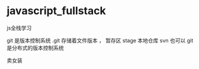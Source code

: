 # javascript_fullstack
js全栈学习

git 是版本控制系统 
.git 存储着文件版本 ， 暂存区 stage 本地仓库
svn 也可以
git 是分布式的版本控制系统

卖女装
